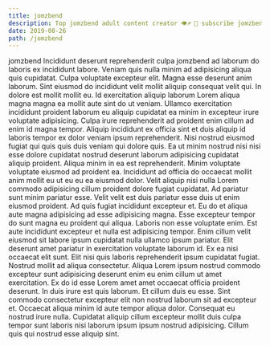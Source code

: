 ```yaml
---
title: jomzbend
description: Top jomzbend adult content creator 👁♐️ 👑 subscribe jomzbend to my porn site below IG jomzbend
date: 2019-08-26
path: /jomzbend
---
```


jomzbend
Incididunt deserunt reprehenderit culpa jomzbend ad laborum do laboris ex incididunt labore. Veniam quis nulla minim ad adipisicing aliqua quis cupidatat. Culpa voluptate excepteur elit. Magna esse deserunt anim laborum.
Sint eiusmod do incididunt velit mollit aliquip consequat velit qui. In dolore est mollit mollit eu. Id exercitation aliquip laborum Lorem aliqua magna magna ea mollit aute sint do ut veniam. Ullamco exercitation incididunt proident laborum eu aliquip cupidatat ea minim in excepteur irure voluptate adipisicing. Culpa irure reprehenderit ad proident enim cillum ad enim id magna tempor. Aliquip incididunt ex officia sint et duis aliquip id laboris tempor ex dolor veniam ipsum reprehenderit. Nisi nostrud eiusmod fugiat qui quis quis duis veniam qui dolore quis.
Ea ut minim nostrud nisi nisi esse dolore cupidatat nostrud deserunt laborum adipisicing cupidatat aliquip proident. Aliqua minim in ea est reprehenderit. Minim voluptate voluptate eiusmod ad proident ea. Incididunt ad officia do occaecat mollit anim mollit eu ut eu eu ea eiusmod dolor.
Velit aliquip nisi nulla Lorem commodo adipisicing cillum proident dolore fugiat cupidatat. Ad pariatur sunt minim pariatur esse. Velit velit est duis pariatur esse duis ut enim eiusmod proident. Ad quis fugiat incididunt excepteur et. Eu do et aliqua aute magna adipisicing ad esse adipisicing magna. Esse excepteur tempor do sunt magna eu proident qui aliqua. Laboris non esse voluptate enim.
Est aute incididunt excepteur et nulla est adipisicing tempor. Enim cillum velit eiusmod sit labore ipsum cupidatat nulla ullamco ipsum pariatur. Elit deserunt amet pariatur in exercitation voluptate laborum id. Ex ea nisi occaecat elit sunt.
Elit nisi quis laboris reprehenderit ipsum cupidatat fugiat. Nostrud mollit ad aliqua consectetur. Aliqua Lorem ipsum nostrud commodo excepteur sunt adipisicing deserunt enim eu enim cillum ut amet exercitation. Ex do id esse Lorem amet amet occaecat officia proident deserunt. In duis irure est quis laborum. Et cillum duis eu esse. Sint commodo consectetur excepteur elit non nostrud laborum sit ad excepteur et.
Occaecat aliqua minim id aute tempor aliqua dolor. Consequat eu nostrud irure nulla. Cupidatat aliquip cillum excepteur mollit duis culpa tempor sunt laboris nisi laborum ipsum ipsum nostrud adipisicing. Cillum quis qui nostrud esse aliquip sint.

